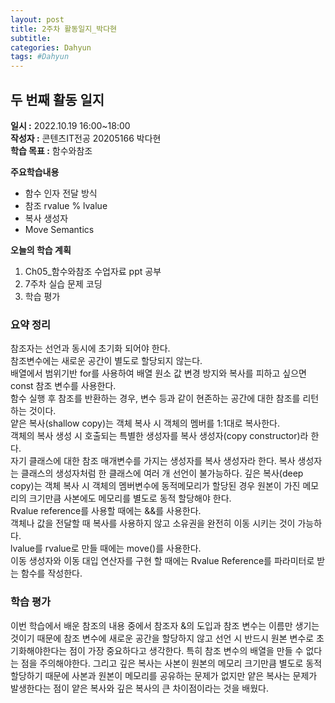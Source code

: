 ```yaml
---
layout: post
title: 2주차 활동일지_박다현
subtitle:
categories: Dahyun
tags: #Dahyun
---
```

## 두 번째 활동 일지
**일시 :** 2022.10.19 16:00~18:00  
**작성자 :** 콘텐츠IT전공 20205166 박다현  
**학습 목표 :** 함수와참조  

**주요학습내용**
- 함수 인자 전달 방식
- 참조 rvalue % lvalue
- 복사 생성자
- Move Semantics  

**오늘의 학습 계획**
1. Ch05_함수와참조 수업자료 ppt 공부
2. 7주차 실습 문제 코딩  
3. 학습 평가
### 요약 정리
참조자는 선언과 동시에 초기화 되어야 한다.   
참조변수에는 새로운 공간이 별도로 할당되지 않는다.   
배열에서 범위기반 for를 사용하여 배열 원소 값 변경 방지와 복사를 피하고 싶으면 const 참조 변수를 사용한다.   
함수 실행 후 참조를 반환하는 경우, 변수 등과 같이 현존하는 공간에 대한 참조를 리턴 하는 것이다.   
얕은 복사(shallow copy)는 객체 복사 시 객체의 멤버를 1:1대로 복사한다.   
객체의 복사 생성 시 호출되는 특별한 생성자를 복사 생성자(copy constructor)라 한다.    
자기 클래스에 대한 참조 매개변수를 가지는 생성자를 복사 생성자라 한다.
복사 생성자는 클래스의 생성자처럼 한 클래스에 여러 개 선언이 불가능하다.
깊은 복사(deep copy)는 객체 복사 시 객체의 멤버변수에 동적메모리가 할당된 경우 원본이 가진 메모리의 크기만큼 사본에도 메모리를 별도로 동적 할당해야 한다.   
Rvalue reference를 사용할 때에는 &&를 사용한다.   
객체나 값을 전달할 때 복사를 사용하지 않고 소유권을 완전히 이동 시키는 것이 가능하다.   
lvalue를 rvalue로 만들 때에는 move()를 사용한다.   
이동 생성자와 이동 대입 연산자를 구현 할 때에는 Rvalue Reference를 파라미터로 받는 함수를 작성한다.   

### 학습 평가
이번 학습에서 배운 참조의 내용 중에서 참조자 &의 도입과 참조 변수는 이름만 생기는 것이기 때문에 참조 변수에 새로운 공간을 할당하지 않고 선언 시 반드시 원본 변수로 초기화해야한다는 점이 가장 중요하다고 생각한다. 특히 참조 변수의 배열을 만들 수 없다는 점을 주의해야한다. 그리고 깊은 복사는 사본이 원본의 메모리 크기만큼 별도로 동적 할당하기 때문에 사본과 원본이 메모리를 공유하는 문제가 없지만 얕은 복사는 문제가 발생한다는 점이 얕은 복사와 깊은 복사의 큰 차이점이라는 것을 배웠다.
